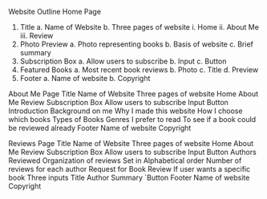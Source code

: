 Website Outline
Home Page
1. Title
   a. Name of Website
   b. Three pages of website
      i. Home
      ii. About Me
      iii. Review
2. Photo Preview
   a. Photo representing books
   b. Basis of website
   c. Brief summary
3. Subscription Box
   a. Allow users to subscribe
   b. Input
   c. Button
4. Featured Books
   a. Most recent book reviews
   b. Photo
   c. Title
   d. Preview
5. Footer
   a. Name of website
   b. Copyright
 
About Me Page
Title
Name of Website
Three pages of website
Home
About Me
Review
Subscription Box
Allow users to subscribe
Input
Button
Introduction
Background on me
Why I made this website
How I choose which books
Types of Books
Genres I prefer to read
To see if a book could be reviewed already
Footer
Name of website
Copyright
 
Reviews Page
Title
Name of Website
Three pages of website
Home
About Me
Review
Subscription Box
Allow users to subscribe
Input
Button
Authors Reviewed
Organization of reviews
Set in Alphabetical order
Number of reviews for each author
Request for Book Review
If user wants a specific book
Three inputs
Title
Author
Summary
`Button
Footer
Name of website
Copyright
 
 
 
